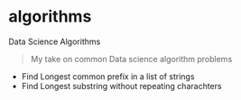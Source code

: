 # algorithms
Data Science Algorithms

> My take on common Data science algorithm problems
- Find Longest common prefix in a list of strings
- Find Longest substring without repeating charachters
